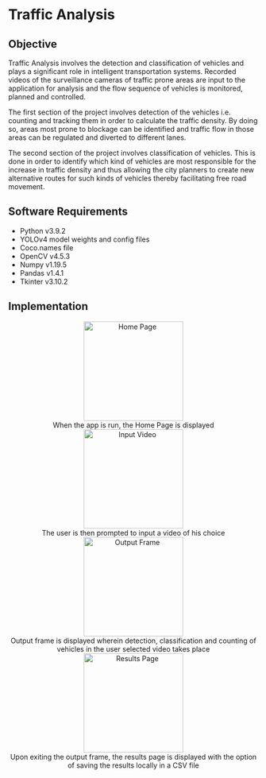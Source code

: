 # Traffic Analysis

## Objective

Traffic Analysis involves the detection and classification of vehicles and plays a significant role in intelligent transportation systems. Recorded videos of the surveillance cameras of traffic prone areas are input to the application for analysis and the flow sequence of vehicles is monitored, planned and controlled.

The first section of the project involves detection of the vehicles i.e. counting and tracking them in order to calculate the traffic density. By doing so, areas most prone to blockage can be identified and traffic flow in those areas can be regulated and diverted to different lanes.

The second section of the project involves classification of vehicles. This is done in order to identify which kind of vehicles are most responsible for the increase in traffic density and thus allowing the city planners to create new alternative routes for such kinds of vehicles thereby facilitating free road movement.

## Software Requirements

-   Python v3.9.2
-   YOLOv4 model weights and config files
-   Coco.names file
-   OpenCV v4.5.3
-   Numpy v1.19.5
-   Pandas v1.4.1
-   Tkinter v3.10.2

## Implementation

<div align="center">
  <img width="200" src="https://user-images.githubusercontent.com/63476604/160245731-524aa3ba-5354-4426-8abd-eabc35704e0a.png" alt="Home Page">
  <div>When the app is run, the Home Page is displayed</div>
</div>

<div align="center">
  <img width="200" src="https://user-images.githubusercontent.com/63476604/160245292-742fde8b-93c8-42ad-9a74-5bbd12fcc176.png" alt="Input Video">
  <div>The user is then prompted to input a video of his choice</div>
</div>

<div align="center">
  <img width="200" src="https://user-images.githubusercontent.com/63476604/160245430-c3de3fa9-aa2f-4d6f-96f9-1b0a23122ea7.png" alt="Output Frame">
  <div>Output frame is displayed wherein detection, classification and counting of vehicles in the user selected video takes place</div>
</div>

<div align="center">
  <img width="200" src="https://user-images.githubusercontent.com/63476604/160245518-cec0065b-93d5-4d43-ae79-5f10962c9752.png" alt="Results Page">
  <div>Upon exiting the output frame, the results page is displayed with the option of saving the results locally in a CSV file</div>
</div>
